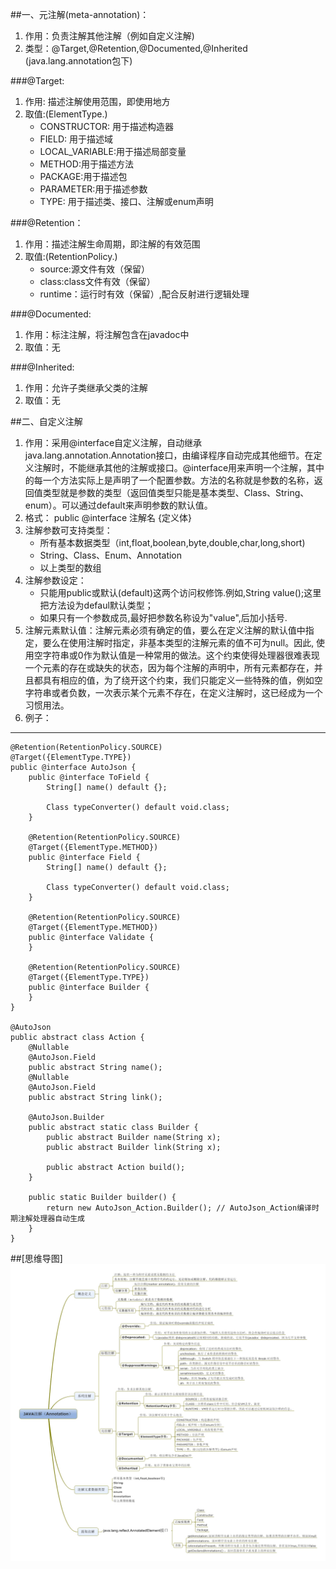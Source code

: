 ##一、元注解(meta-annotation)：  
1. 作用：负责注解其他注解（例如自定义注解)  
2. 类型：@Target,@Retention,@Documented,@Inherited (java.lang.annotation包下)

###@Target:  
1. 作用: 描述注解使用范围，即使用地方
2. 取值:(ElementType.)  
   + CONSTRUCTOR: 用于描述构造器
   + FIELD: 用于描述域
   + LOCAL_VARIABLE:用于描述局部变量
   + METHOD:用于描述方法
   + PACKAGE:用于描述包
   + PARAMETER:用于描述参数
   + TYPE: 用于描述类、接口、注解或enum声明 

###@Retention：  
1. 作用：描述注解生命周期，即注解的有效范围
2. 取值:(RetentionPolicy.)  
   + source:源文件有效（保留）
   + class:class文件有效（保留）
   + runtime：运行时有效（保留）,配合反射进行逻辑处理  

###@Documented:
1. 作用：标注注解，将注解包含在javadoc中
2. 取值：无

###@Inherited:
1. 作用：允许子类继承父类的注解
2. 取值：无

##二、自定义注解
1. 作用：采用@interface自定义注解，自动继承java.lang.annotation.Annotation接口，由编译程序自动完成其他细节。在定义注解时，不能继承其他的注解或接口。@interface用来声明一个注解，其中的每一个方法实际上是声明了一个配置参数。方法的名称就是参数的名称，返回值类型就是参数的类型（返回值类型只能是基本类型、Class、String、enum）。可以通过default来声明参数的默认值。
2. 格式： public @interface 注解名 {定义体}
3. 注解参数可支持类型：
   + 所有基本数据类型（int,float,boolean,byte,double,char,long,short)
   + String、Class、Enum、Annotation
   + 以上类型的数组
4. 注解参数设定：
   + 只能用public或默认(default)这两个访问权修饰.例如,String value();这里把方法设为defaul默认类型；
   + 如果只有一个参数成员,最好把参数名称设为"value",后加小括号.
5. 注解元素默认值：注解元素必须有确定的值，要么在定义注解的默认值中指定，要么在使用注解时指定，非基本类型的注解元素的值不可为null。因此, 使用空字符串或0作为默认值是一种常用的做法。这个约束使得处理器很难表现一个元素的存在或缺失的状态，因为每个注解的声明中，所有元素都存在，并且都具有相应的值，为了绕开这个约束，我们只能定义一些特殊的值，例如空字符串或者负数，一次表示某个元素不存在，在定义注解时，这已经成为一个习惯用法。
5. 例子：  

----------

	@Retention(RetentionPolicy.SOURCE)
	@Target({ElementType.TYPE})
	public @interface AutoJson {
	    public @interface ToField {
	        String[] name() default {};
	
	        Class typeConverter() default void.class;
	    }
	
	    @Retention(RetentionPolicy.SOURCE)
	    @Target({ElementType.METHOD})
	    public @interface Field {
	        String[] name() default {};
	
	        Class typeConverter() default void.class;
	    }
	
	    @Retention(RetentionPolicy.SOURCE)
	    @Target({ElementType.METHOD})
	    public @interface Validate {
	    }
	
	    @Retention(RetentionPolicy.SOURCE)
	    @Target({ElementType.TYPE})
	    public @interface Builder {
	    }
	}

	@AutoJson
	public abstract class Action {
	    @Nullable
	    @AutoJson.Field
	    public abstract String name();
	    @Nullable
	    @AutoJson.Field
	    public abstract String link();
	
	    @AutoJson.Builder
	    public abstract static class Builder {
	        public abstract Builder name(String x);
	        public abstract Builder link(String x);
	
	        public abstract Action build();
	    }
	
	    public static Builder builder() {
	        return new AutoJson_Action.Builder(); // AutoJson_Action编译时期注解处理器自动生成
	    }
	}
##[思维导图]
<img src="./images/annotation.jpg"/>
